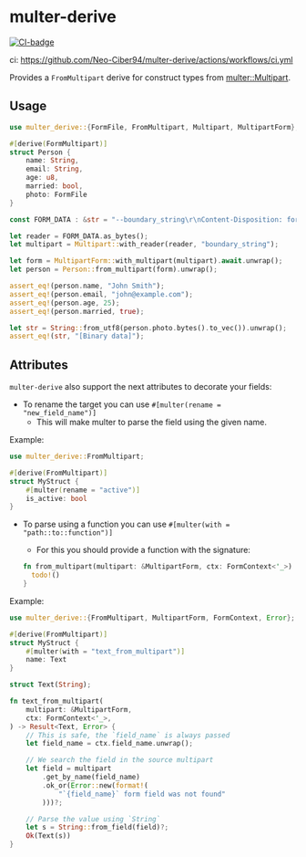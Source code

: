 # multer-derive

[![CI-badge]](ci)

[CI-badge]: https://github.com/Neo-Ciber94/multer-derive/actions/workflows/ci.yml/badge.svg
ci: <https://github.com/Neo-Ciber94/multer-derive/actions/workflows/ci.yml>

Provides a `FromMultipart` derive for construct types from [multer::Multipart](https://docs.rs/multer/2.1.0/multer/struct.Multipart.html).

## Usage

```rs
use multer_derive::{FormFile, FromMultipart, Multipart, MultipartForm};

#[derive(FormMultipart)]
struct Person {
    name: String,
    email: String,
    age: u8,
    married: bool,
    photo: FormFile
}

const FORM_DATA : &str = "--boundary_string\r\nContent-Disposition: form-data; name=\"name\"\r\n\r\nJohn Smith\r\n--boundary_string\r\nContent-Disposition: form-data; name=\"email\"\r\n\r\njohn@example.com\r\n--boundary_string\r\nContent-Disposition: form-data; name=\"age\"\r\n\r\n25\r\n--boundary_string\r\nContent-Disposition: form-data; name=\"married\"\r\n\r\ntrue\r\n--boundary_string\r\nContent-Disposition: form-data; name=\"photo\"; filename=\"example.jpg\"\r\nContent-Type: image/jpeg\r\n\r\n[Binary data]\r\n--boundary_string--\r\n";

let reader = FORM_DATA.as_bytes();
let multipart = Multipart::with_reader(reader, "boundary_string");

let form = MultipartForm::with_multipart(multipart).await.unwrap();
let person = Person::from_multipart(form).unwrap();

assert_eq!(person.name, "John Smith");
assert_eq!(person.email, "john@example.com");
assert_eq!(person.age, 25);
assert_eq!(person.married, true);

let str = String::from_utf8(person.photo.bytes().to_vec()).unwrap();
assert_eq!(str, "[Binary data]");
```

## Attributes

`multer-derive` also support the next attributes to decorate your fields:

- To rename the target you can use `#[multer(rename = "new_field_name")]`
  - This will make multer to parse the field using the given name.

Example:

```rs
use multer_derive::FromMultipart;

#[derive(FromMultipart)]
struct MyStruct {
    #[multer(rename = "active")]
    is_active: bool
}
```

- To parse using a function you can use `#[multer(with = "path::to::function")]`

  - For this you should provide a function with the signature:

  ```rs
  fn from_multipart(multipart: &MultipartForm, ctx: FormContext<'_>) -> Result<YourType, Error> {
    todo!()
  }
  ```

Example:

```rs
use multer_derive::{FromMultipart, MultipartForm, FormContext, Error};

#[derive(FromMultipart)]
struct MyStruct {
    #[multer(with = "text_from_multipart")]
    name: Text
}

struct Text(String);

fn text_from_multipart(
    multipart: &MultipartForm,
    ctx: FormContext<'_>,
) -> Result<Text, Error> {
    // This is safe, the `field_name` is always passed
    let field_name = ctx.field_name.unwrap();

    // We search the field in the source multipart
    let field = multipart
        .get_by_name(field_name)
        .ok_or(Error::new(format!(
            "`{field_name}` form field was not found"
        )))?;

    // Parse the value using `String`
    let s = String::from_field(field)?;
    Ok(Text(s))
}
```
